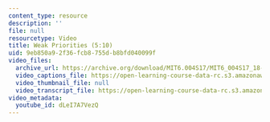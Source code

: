 ```yaml
---
content_type: resource
description: ''
file: null
resourcetype: Video
title: Weak Priorities (5:10)
uid: 9eb850a9-2f36-fcb8-755d-b8bfd040099f
video_files:
  archive_url: https://archive.org/download/MIT6.004S17/MIT6_004S17_18-02-05_300k.mp4
  video_captions_file: https://open-learning-course-data-rc.s3.amazonaws.com/6-004-computation-structures-spring-2017/7d36d81f61495091a73abe62ca61a539_dLeI7A7VezQ.vtt
  video_thumbnail_file: null
  video_transcript_file: https://open-learning-course-data-rc.s3.amazonaws.com/6-004-computation-structures-spring-2017/9698e12eee1889bbfa15ed95b6ea903f_dLeI7A7VezQ.pdf
video_metadata:
  youtube_id: dLeI7A7VezQ
---
```

